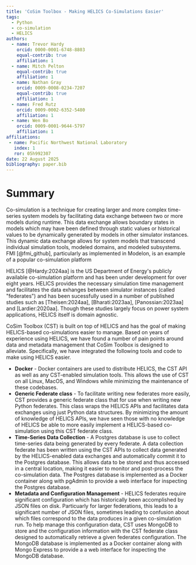 ```yaml
---
title: 'CoSim Toolbox - Making HELICS Co-Simulations Easier'
tags:
  - Python
  - co-simulation
  - HELICS
authors:
  - name: Trevor Hardy
    orcid: 0000-0001-6748-8803
    equal-contrib: true
    affiliation: 1
  - name: Mitch Pelton
    equal-contrib: true
    affiliation: 1
  - name: Nathan Gray
    orcid: 0009-0008-0234-7207
    equal-contrib: true
    affiliation: 1
  - name: Fred Rutz
    orcid: 0009-0002-6352-5480
    affiliation: 1
  - name: Wen Bo
    orcid: 0009-0001-9644-5797
    affiliation: 1
affiliations:
 - name: Pacific Northwest National Laboratory
   index: 1
   ror: 05h992307
date: 22 August 2025
bibliography: paper.bib
---
```


# Summary
Co-simulation is a technique for creating larger and more complex time-series system models by facilitating data exchange between two or more models during runtime. This data exchange allows boundary states in models which may have been defined through static values or historical values to be dynamically generated by models in other simulator instances. This dynamic data exchange allows for system models that transcend individual simulation tools, modeled domains, and modeled subsystems. FMI [@fmi_github], particularly as implemented in Modelon, is an example of a popular co-simulation platform

HELICS [@Hardy:2024aa] is the US Department of Energy's publicly available co-simulation platform and has been under development for over eight years. HELICS provides the necessary simulation time management and facilitates the data exhanges between simulator instances (called "federates") and has been sucessfully used in a number of published studies such as [Theisen:2024aa], [Bharati:2023aa], [Panossian:2023aa] and [Lardier:2020aa]. Though these studies largely focus on power system applications, HELICS itself is domain agnostic.

CoSim Toolbox (CST) is built on top of HELICS and has the goal of making HELICS-based co-simulations easier to manage. Based on years of experience using HELICS, we have found a number of pain points around data and metadata management that CoSim Toolbox is designed to alleviate. Specifically, we have integrated the following tools and code to make using HELICS easier.

- **Docker** - Docker containers are used to distribute HELICS, the CST API as well as any CST-enabled simulation tools. This allows the use of CST on all Linux, MacOS, and Windows while minimizing the maintenance of these codebases.
- **Generic Federate class** - To facilitate writing new federates more easily, CST provides a generic federate class that for use when writing new Python federates. This class wraps the HELICS APIs and facilitates data exchanges using just Python data structures. By minimizing the amount of knowledge of HELICS APIs, we have seen those with no knowledge of HELICS be able to more easily implement a HELICS-based co-simulation using this CST federate class.
- **Time-Series Data Collection** - A Postgres database is use to collect time-series data being generated by every federate. A data collection federate has been written using the CST APIs to collect data generated by the HELICS-enabled data exchanges and automatically commit it to the Postgres database. This allows data to be stored and thus accessed in a central location, making it easier to monitor and post-process the co-simulation data. The Postgres database is implemented as a Docker container along with pgAdmin to provide a web interface for inspecting the Postgres database.
- **Metadata and Configuration Management** - HELICS federates require significant configuration which has historically been accomplished by JSON files on disk. Particuarly for larger federations, this leads to a significant number of JSON files, sometimes leading to confusion about which files correspond to the data produces in a given co-simulation run. To help manage this configuration data, CST uses MongoDB to store and the configuration information with the CST federate class designed to automatically retrieve a given federates configuration. The MongoDB database is implemented as a Docker container along with Mongo Express to provide a a web interface for inspecting the MongoDB database.